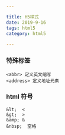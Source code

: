```yaml
---

title: H5样式
date: 2019-9-16 
tags: html5
category: html5

---
```


### 特殊标签

    <abbr> 定义英文缩写
    <address> 定义地址元素

### html 符号

    &lt;  <
    &gt;  >
    &amp; & 
    &nbsp;  空格

<!-- more -->